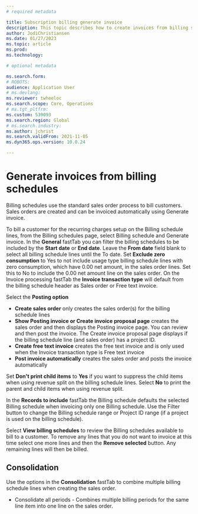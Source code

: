 ```yaml
---
# required metadata

title: Subscription billing generate invoice
description: This topic describes how to create invoices from billing schedules in Subscription billing.
author: JodiChristiansen
ms.date: 01/27/2023
ms.topic: article
ms.prod: 
ms.technology: 

# optional metadata

ms.search.form:  
# ROBOTS: 
audience: Application User
# ms.devlang: 
ms.reviewer: twheeloc
ms.search.scope: Core, Operations
# ms.tgt_pltfrm: 
ms.custom: 539093
ms.search.region: Global
# ms.search.industry: 
ms.author: jchrist
ms.search.validFrom: 2021-11-05
ms.dyn365.ops.version: 10.0.24

---
```

# Generate invoices from billing schedules
Billing schedules use the standard sales order process to bill customers. Sales orders are created and can be invoiced automatically using Generate invoice. 

To bill a customer for the recurring charges setup on the Billing schedule lines, from the Billing schedules page, select Billing schedule and Generate invoice. In the **General** fastTab you can filter the billing schedules to be included by the **Start date** or **End date**. Leave the **From date** field blank to select all billing schedule lines until the To date. Set **Exclude zero consumption** to Yes to not include usage type billing schedule lines with zero consumption, which have 0.00 net amount, in the sales order lines. Set this to No to include the 0.00 net amount line on the sales order. 
On the Invoice processing fastTab the **Invoice transaction type** will default from the billing schedule header as Sales order or Free text invoice. 

Select the **Posting option**  
   -   **Create sales order** only creates the sales order(s) for the billing schedule lines
   -   **Show Posting invoice or Create invoice proposal page** creates the sales order and then displays the Posting invoice page. You can review and then post the invoice. The Create invoice proposal page displays if the billing schedule line (and sales order) has a project ID. 
   -   **Create free text invoice** creates the free text invoice and is only used when the Invoice transaction type is Free text invoice
   -   **Post invoice automatically** creates the sales order and posts the invoice automatically

Set **Don't print child items** to **Yes** if you want to suppress the child items when using revenue split on the billing schedule lines. Select **No** to print the parent and child items when using revenue split. 

In the **Records to include** fastTab the Billing schedule defaults the selected Billing schedule when invoicing only one Billing schedule. Use the Filter button to change the Billing schedule range or Project ID range (if a project is used on the billing schedule). 

Select **View billing schedules** to review the Billing schedules available to bill to a customer. To remove any lines that you do not want to invoice at this time select one more lines and then the **Remove selected** button. Any remaining lines will then be billed. 

## Consolidation
Use the options in the **Consolidation** fastTab to combine multiple billing schedule lines when creating the sales order. 
   -   Consolidate all periods - Combines multiple billing periods for the same line item into one line on the sales order. 


